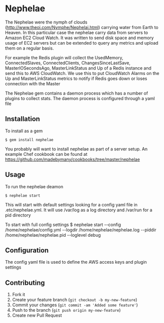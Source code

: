 # Nephelae

The Nephelae were the nymph of clouds (http://www.theoi.com/Nymphe/Nephelai.html) carrying water from Earth to Heaven. In this particular case the nephelae carry data from servers to Amazon EC2 Cloud Watch. It was written to send disk space and memory usage of EC2 servers but can be extended to query any metrics and upload them on a regular basis.

For example the Redis plugin will collect the UsedMemory, ConnectedSlaves, ConnectedClients, ChangesSinceLastSave, MasterIOSecondsAgo, MasterLinkStatus and Up of a Redis instance and send this to AWS CloudWatch. We use this to put CloudWatch Alarms on the Up and MasterLinkStatus metrics to notify if Redis goes down or loses connection with the Master

The Nephelae gem contains a daemon process which has a number of plugins to collect stats. The daemon process is configured through a yaml file 

## Installation

To install as a gem

    $ gem install nephelae

You probably will want to install nephelae as part of a server setup. An example Chef cookbook can be found at https://github.com/madebymany/cookbooks/tree/master/nephelae

## Usage

To run the nephelae deamon

    $ nephelae start

This will start with default settings looking for a config yaml file in .etc/nephelae.yml. It will use /var/log as a log directory and /var/run for a pid directory

To start with full config settings
    $ nephelae start --config /home/nephelae/config.yml --logdir /home/nephelae/nephelae.log --piddir /home/nephelae/nephelae.pid --loglevel debug

## Configuration

The config yaml file is used to define the AWS access keys and plugin settings

## Contributing

1. Fork it
2. Create your feature branch (`git checkout -b my-new-feature`)
3. Commit your changes (`git commit -am 'Added some feature'`)
4. Push to the branch (`git push origin my-new-feature`)
5. Create new Pull Request
